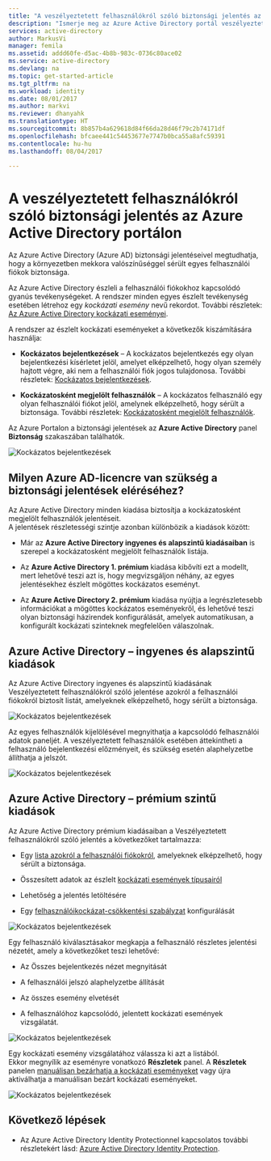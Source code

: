 ```yaml
---
title: "A veszélyeztetett felhasználókról szóló biztonsági jelentés az Azure Active Directory portálon | Microsoft Docs"
description: "Ismerje meg az Azure Active Directory portál veszélyeztetett felhasználókról szóló biztonsági jelentését"
services: active-directory
author: MarkusVi
manager: femila
ms.assetid: addd60fe-d5ac-4b8b-983c-0736c80ace02
ms.service: active-directory
ms.devlang: na
ms.topic: get-started-article
ms.tgt_pltfrm: na
ms.workload: identity
ms.date: 08/01/2017
ms.author: markvi
ms.reviewer: dhanyahk
ms.translationtype: HT
ms.sourcegitcommit: 8b857b4a629618d84f66da28d46f79c2b74171df
ms.openlocfilehash: bfcaee441c54453677e7747b0bca55a8afc59391
ms.contentlocale: hu-hu
ms.lasthandoff: 08/04/2017

---
```

# <a name="users-at-risk-security-report-in-the-azure-active-directory-portal"></a>A veszélyeztetett felhasználókról szóló biztonsági jelentés az Azure Active Directory portálon

Az Azure Active Directory (Azure AD) biztonsági jelentéseivel megtudhatja, hogy a környezetben mekkora valószínűséggel sérült egyes felhasználói fiókok biztonsága. 

Az Azure Active Directory észleli a felhasználói fiókokhoz kapcsolódó gyanús tevékenységeket. A rendszer minden egyes észlelt tevékenység esetében létrehoz egy *kockázati esemény* nevű rekordot. További részletek: [Az Azure Active Directory kockázati eseményei](active-directory-identity-protection-risk-events.md). 

A rendszer az észlelt kockázati eseményeket a következők kiszámítására használja:

- **Kockázatos bejelentkezések** – A kockázatos bejelentkezés egy olyan bejelentkezési kísérletet jelöl, amelyet elképzelhető, hogy olyan személy hajtott végre, aki nem a felhasználói fiók jogos tulajdonosa. További részletek: [Kockázatos bejelentkezések](active-directory-identityprotection.md#risky-sign-ins). 

- **Kockázatosként megjelölt felhasználók** – A kockázatos felhasználó egy olyan felhasználói fiókot jelöl, amelynek elképzelhető, hogy sérült a biztonsága. További részletek: [Kockázatosként megjelölt felhasználók](active-directory-identityprotection.md#users-flagged-for-risk).  

Az Azure Portalon a biztonsági jelentések az **Azure Active Directory** panel **Biztonság** szakaszában találhatók.  

![Kockázatos bejelentkezések](./media/active-directory-reporting-security-user-at-risk/10.png)



## <a name="what-azure-ad-license-do-you-need-to-access-a-security-report"></a>Milyen Azure AD-licencre van szükség a biztonsági jelentések eléréséhez?  

Az Azure Active Directory minden kiadása biztosítja a kockázatosként megjelölt felhasználók jelentéseit.  
A jelentések részletességi szintje azonban különbözik a kiadások között: 

- Már az **Azure Active Directory ingyenes és alapszintű kiadásaiban** is szerepel a kockázatosként megjelölt felhasználók listája. 

- Az **Azure Active Directory 1. prémium** kiadása kibővíti ezt a modellt, mert lehetővé teszi azt is, hogy megvizsgáljon néhány, az egyes jelentésekhez észlelt mögöttes kockázatos eseményt. 

- Az **Azure Active Directory 2. prémium** kiadása nyújtja a legrészletesebb információkat a mögöttes kockázatos eseményekről, és lehetővé teszi olyan biztonsági házirendek konfigurálását, amelyek automatikusan, a konfigurált kockázati szinteknek megfelelően válaszolnak.



## <a name="azure-active-directory-free-and-basic-edition"></a>Azure Active Directory – ingyenes és alapszintű kiadások

Az Azure Active Directory ingyenes és alapszintű kiadásának Veszélyeztetett felhasználókról szóló jelentése azokról a felhasználói fiókokról biztosít listát, amelyeknek elképzelhető, hogy sérült a biztonsága. 


![Kockázatos bejelentkezések](./media/active-directory-reporting-security-user-at-risk/03.png)

Az egyes felhasználók kijelölésével megnyithatja a kapcsolódó felhasználói adatok paneljét.
A veszélyeztetett felhasználók esetében áttekintheti a felhasználó bejelentkezési előzményeit, és szükség esetén alaphelyzetbe állíthatja a jelszót.

![Kockázatos bejelentkezések](./media/active-directory-reporting-security-user-at-risk/46.png)

## <a name="azure-active-directory-premium-editions"></a>Azure Active Directory – prémium szintű kiadások

Az Azure Active Directory prémium kiadásaiban a Veszélyeztetett felhasználókról szóló jelentés a következőket tartalmazza:

- Egy [lista azokról a felhasználói fiókokról](active-directory-identityprotection.md#users-flagged-for-risk), amelyeknek elképzelhető, hogy sérült a biztonsága. 

- Összesített adatok az észlelt [kockázati események típusairól](active-directory-identity-protection-risk-events.md)

- Lehetőség a jelentés letöltésére

- Egy [felhasználóikockázat-csökkentési szabályzat](active-directory-identityprotection.md#user-risk-security-policy) konfigurálását  


![Kockázatos bejelentkezések](./media/active-directory-reporting-security-user-at-risk/71.png)

Egy felhasználó kiválasztásakor megkapja a felhasználó részletes jelentési nézetét, amely a következőket teszi lehetővé:

- Az Összes bejelentkezés nézet megnyitását

- A felhasználói jelszó alaphelyzetbe állítását

- Az összes esemény elvetését

- A felhasználóhoz kapcsolódó, jelentett kockázati események vizsgálatát. 


![Kockázatos bejelentkezések](./media/active-directory-reporting-security-user-at-risk/324.png)


Egy kockázati esemény vizsgálatához válassza ki azt a listából.  
Ekkor megnyílik az eseményre vonatkozó **Részletek** panel. A **Részletek** panelen [manuálisan bezárhatja a kockázati eseményeket](active-directory-identityprotection.md#closing-risk-events-manually) vagy újra aktiválhatja a manuálisan bezárt kockázati eseményeket. 


![Kockázatos bejelentkezések](./media/active-directory-reporting-security-user-at-risk/325.png)



## <a name="next-steps"></a>Következő lépések

- Az Azure Active Directory Identity Protectionnel kapcsolatos további részletekért lásd: [Azure Active Directory Identity Protection](active-directory-identityprotection.md).


